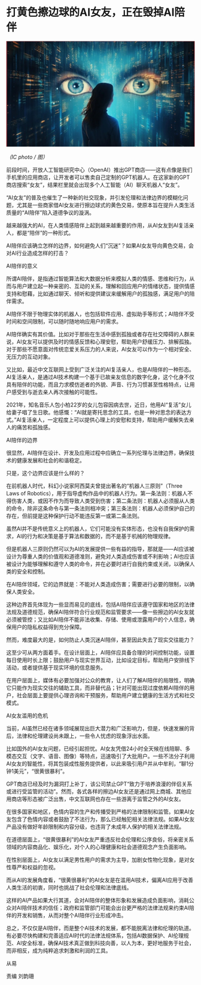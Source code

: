 # 打黄色擦边球的AI女友，正在毁掉AI陪伴

![49e9e0a40d14fd1fc990cde937fb7325.jpg](https://raw.githubusercontent.com/qqhsx/qqnews_image/main/2024/04/06/打黄色擦边球的AI女友，正在毁掉AI陪伴/49e9e0a40d14fd1fc990cde937fb7325.jpg)

 _（IC photo / 图）_

前段时间，开放人工智能研究中心（OpenAI）推出GPT商店——这有点像是我们手机里的应用商店，让开发者可以售卖自己定制的GPT机器人。在这家新的GPT商店搜索“女友”，结果栏里就会出现多个人工智能（AI）聊天机器人“女友”。

“AI女友”的普及也催生了一种新的社交现象，并引发伦理和法律边界的模糊化问题，尤其是一些商家借AI女友进行擦边球式的黄色交易，使原本旨在提升人类生活质量的“AI陪伴”陷入道德争议的漩涡。

越来越强大的AI，在人类情感陪伴上起到越来越重要的作用，从AI女友到AI复活亲人，都是“陪伴”的一种形式。

AI陪伴应该确立怎样的边界，如何避免人们“沉迷”？如果AI女友导向黄色交易，会对AI行业造成怎样的打击？

AI陪伴的意义

所谓AI陪伴，是指通过智能算法和大数据分析来模拟人类的情感、思维和行为，从而与用户建立起一种亲密的、互动的关系，理解和回应用户的情绪状态，提供情感支持和慰藉，比如通过聊天、倾听和提供建议来缓解用户的孤独感，满足用户的陪伴需求。

AI陪伴不限于物理实体的机器人，也包括软件应用、虚拟助手等形式；AI陪伴不受时间和空间限制，可以随时随地响应用户的需求。

AI陪伴确实有其价值。比如对于那些在生活中感到孤独或者存在社交障碍的人群来说，AI女友可以提供及时的情感反馈和心理安慰，帮助用户舒缓压力、排解孤独。对于那些不愿意面对传统恋爱关系压力的人来说，AI女友可以作为一个相对安全、无压力的互动对象。

又比如，最近中文互联网上受到广泛关注的AI复活亲人，也是AI陪伴的一种形态。AI复活亲人，是通过AI技术构建一个基于已故亲友信息的数字化身，这个化身不仅具有陪伴的功能，而且力求模仿逝者的外貌、声音、行为习惯甚至性格特点，让用户感受到与逝去亲人再次接触的可能性。

2021年，知名音乐人包小柏22岁的女儿包容因病去世，近日，他用AI“复活”女儿给妻子唱了生日歌。他感慨：“AI就是寄托思念的工具，也是一种对思念的表达方式。”AI复活亲人，一定程度上可以提供心理上的安慰和支持，帮助用户缓解失去亲人的痛苦和孤独感。

AI陪伴的边界

很显然，AI陪伴在设计、开发及应用过程中应确立一系列伦理与法律边界，确保技术的健康发展和社会的和谐稳定。

只是，这个边界应该是什么样的？

在前机器人时代，科幻小说家阿西莫夫曾提出著名的“机器人三原则”（Three Laws of
Robotics），用于指导虚构作品中的机器人行为。第一条法则：机器人不得伤害人类，或因不作为而导致人类受到伤害；第二条法则：机器人必须服从人类的命令，除非这条命令与第一条法则相冲突；第三条法则：机器人必须保护自己的存在，但前提是这种保护行动不能违反第一或第二条法则。

虽然AI并不是传统意义上的机器人，它们可能没有实体形态，也没有自我保护的需求，AI的行为和决策是基于算法和数据的，而不是基于机械的物理规律。

但是机器人三原则仍然可以为AI的发展提供一些有益的指导，那就是——AI应该被设计为尊重人类的价值观和道德准则，避免对人类造成伤害或不利影响；AI也应该被设计为能够理解和遵守人类的命令，并在必要时进行自我约束或关闭，以确保人类的安全和控制。

在AI陪伴领域，它的边界就是：不能对人类造成伤害；需要进行必要的限制，以确保人类安全。

这种边界首先体现为一些显而易见的底线，包括AI陪伴应该遵守国家和地区的法律法规及道德规范，确保AI陪伴符合行业规范和监管要求——像一些擦边的AI女友就必须被管控；又比如AI陪伴不能非法收集、存储、使用或泄露用户的个人信息，确保用户的隐私权益得到充分保障。

然而，难度最大的是，如何防止人类沉迷AI陪伴，甚至因此失去了现实交往能力？

这至少可从两方面着手。在设计层面上，AI陪伴应具备合理的时间控制功能，设置每日使用时长上限；鼓励用户与现实世界互动，比如设定目标，帮助用户安排线下活动，或者提供基于现实环境的信息服务。

在用户层面上，媒体有必要加强对公众的教育，让人们了解AI陪伴的局限性，明确它只能作为现实交往的辅助工具，而非替代品；针对可能出现过度依赖AI陪伴的用户，社会层面上要提供心理咨询和干预服务，帮助用户建立健康的生活方式和社交模式。

AI女友滥用的危机

当前，AI虽然已经在诸多领域展现出巨大潜力和广泛影响力，但是，快速发展的背后，法律和伦理建设尚未跟上，一些令人忧虑的现象浮出水面。

比如国外的AI女友问题，已经引起担忧。AI女友凭借24小时全天候在线陪聊、多模态交互（文字、语音、图像）等特点，迅速吸引了大批用户。一些不法分子利用AI女友的智能性，将其包装成性服务提供者，以此来吸引用户并从中牟利，“聊1分钟1美元”，“很黄很暴利”。

GPT商店已经及时为漏洞打上补丁，该公司禁止GPT“致力于培养浪漫的伴侣关系或进行受监管的活动”。然而，各式各样的擦边AI女友还是通过网上商城、其他应用商店等形态被广泛出售，中文互联网也存在一些游离于监管之外的AI女友。

在很多国家和地区，色情内容的生产和传播受到严格的法律限制和监管。如果AI女友包含了色情内容或者鼓励了不法行为，那么已经触犯相关法律法规。如果AI女友产品没有做好年龄限制和内容分级，也违背了未成年人保护的相关法律法规。

在道德层面上，“很黄很暴利”的AI女友严重违反社会伦理和公序良俗，将亲密关系领域的内容商品化、娱乐化，对个人的心理健康和社会道德观念产生负面影响。

在性别层面上，AI女友以满足男性用户的需求为主导，加剧女性物化现象，是对女性尊严和权益的忽视。

而从AI的发展角度看，“很黄很暴利”的AI女友是在滥用AI技术，偏离AI应用于改善人类生活的初衷，同时也挑战了社会伦理和法律底线。

这样的AI产品如果大行其道，会对AI陪伴的整体形象和发展造成负面影响，消耗公众对AI陪伴技术的信任；政府和监管部门可能会出台更严格的法律法规来约束AI陪伴的开发和销售，从而对整个AI陪伴行业形成冲击。

总之，不仅仅是AI陪伴，而是整个AI技术的发展，都不能脱离法律和伦理的轨道。有必要尽快构建和完善适应AI时代的法律法规体系，包括AI数据保护、AI伦理规范、AI安全标准，确保AI技术真正做到科技向善，以人为本，更好地服务于社会，而非相反，成为纯粹追求刺激和利润的工具。

从易

责编 刘韵珊

